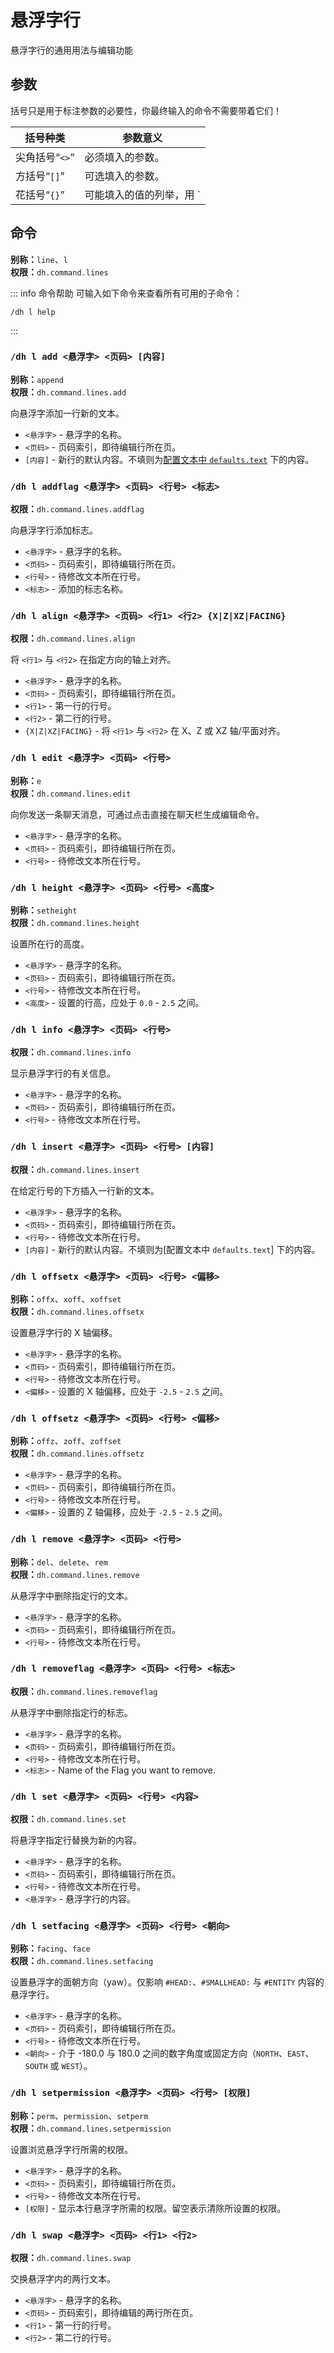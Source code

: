 # 悬浮字行
悬浮字行的通用用法与编辑功能

## 参数
括号只是用于标注参数的必要性，你最终输入的命令不需要带着它们！

|括号种类|参数意义|
|---|---|
|尖角括号“`<>`”|必须填入的参数。|
|方括号“`[]`”|可选填入的参数。|
|花括号“`{}`”|可能填入的值的列举，用 `|` 分隔。|

## 命令

**别称：**`line`、`l`\
**权限：**`dh.command.lines`

::: info 命令帮助
可输入如下命令来查看所有可用的子命令：
```
/dh l help
```
:::

### `/dh l add <悬浮字> <页码> [内容]`

**别称：**`append`\
**权限：**`dh.command.lines.add`

向悬浮字添加一行新的文本。

* `<悬浮字>` - 悬浮字的名称。
* `<页码>` - 页码索引，即待编辑行所在页。
* `[内容]` - 新行的默认内容。不填则为[配置文本中 `defaults.text`](general.configuration.config.md) 下的内容。

### `/dh l addflag <悬浮字> <页码> <行号> <标志>`

**权限：**`dh.command.lines.addflag`

向悬浮字行添加标志。

* `<悬浮字>` - 悬浮字的名称。
* `<页码>` - 页码索引，即待编辑行所在页。
* `<行号>` - 待修改文本所在行号。
* `<标志>` - 添加的标志名称。

### `/dh l align <悬浮字> <页码> <行1> <行2> {X|Z|XZ|FACING}`

**权限：**`dh.command.lines.align`

将 `<行1>` 与 `<行2>` 在指定方向的轴上对齐。

* `<悬浮字>` - 悬浮字的名称。
* `<页码>` - 页码索引，即待编辑行所在页。
* `<行1>` - 第一行的行号。
* `<行2>` - 第二行的行号。
* `{X|Z|XZ|FACING}` - 将 `<行1>` 与 `<行2>` 在 X、Z 或 XZ 轴/平面对齐。

### `/dh l edit <悬浮字> <页码> <行号>`

**别称：**`e`\
**权限：**`dh.command.lines.edit`

向你发送一条聊天消息，可通过点击直接在聊天栏生成编辑命令。

* `<悬浮字>` - 悬浮字的名称。
* `<页码>` - 页码索引，即待编辑行所在页。
* `<行号>` - 待修改文本所在行号。

### `/dh l height <悬浮字> <页码> <行号> <高度>`

**别称：**`setheight`\
**权限：**`dh.command.lines.height`

设置所在行的高度。

* `<悬浮字>` - 悬浮字的名称。
* `<页码>` - 页码索引，即待编辑行所在页。
* `<行号>` - 待修改文本所在行号。
* `<高度>` - 设置的行高，应处于 `0.0` - `2.5` 之间。

### `/dh l info <悬浮字> <页码> <行号>`

**权限：**`dh.command.lines.info`

显示悬浮字行的有关信息。

* `<悬浮字>` - 悬浮字的名称。
* `<页码>` - 页码索引，即待编辑行所在页。
* `<行号>` - 待修改文本所在行号。

### `/dh l insert <悬浮字> <页码> <行号> [内容]`

**权限：**`dh.command.lines.insert`

在给定行号的下方插入一行新的文本。

* `<悬浮字>` - 悬浮字的名称。
* `<页码>` - 页码索引，即待编辑行所在页。
* `<行号>` - 待修改文本所在行号。
* `[内容]` - 新行的默认内容。不填则为[配置文本中 `defaults.text`] 下的内容。

### `/dh l offsetx <悬浮字> <页码> <行号> <偏移>`

**别称：**`offx`、`xoff`、`xoffset`\
**权限：**`dh.command.lines.offsetx`

设置悬浮字行的 X 轴偏移。

* `<悬浮字>` - 悬浮字的名称。
* `<页码>` - 页码索引，即待编辑行所在页。
* `<行号>` - 待修改文本所在行号。
* `<偏移>` - 设置的 X 轴偏移，应处于 `-2.5` - `2.5` 之间。

### `/dh l offsetz <悬浮字> <页码> <行号> <偏移>`

**别称：**`offz`、`zoff`、`zoffset`\
**权限：**`dh.command.lines.offsetz`

* `<悬浮字>` - 悬浮字的名称。
* `<页码>` - 页码索引，即待编辑行所在页。
* `<行号>` - 待修改文本所在行号。
* `<偏移>` - 设置的 Z 轴偏移，应处于 `-2.5` - `2.5` 之间。

### `/dh l remove <悬浮字> <页码> <行号>`

**别称：**`del`、`delete`、`rem`\
**权限：**`dh.command.lines.remove`

从悬浮字中删除指定行的文本。

* `<悬浮字>` - 悬浮字的名称。
* `<页码>` - 页码索引，即待编辑行所在页。
* `<行号>` - 待修改文本所在行号。

### `/dh l removeflag <悬浮字> <页码> <行号> <标志>`

**权限：**`dh.command.lines.removeflag`

从悬浮字中删除指定行的标志。

* `<悬浮字>` - 悬浮字的名称。
* `<页码>` - 页码索引，即待编辑行所在页。
* `<行号>` - 待修改文本所在行号。
* `<标志>` - Name of the Flag you want to remove.

### `/dh l set <悬浮字> <页码> <行号> <内容>`

**权限：**`dh.command.lines.set`

将悬浮字指定行替换为新的内容。

* `<悬浮字>` - 悬浮字的名称。
* `<页码>` - 页码索引，即待编辑行所在页。
* `<行号>` - 待修改文本所在行号。
* `<悬浮字>` - 悬浮字行的内容。

### `/dh l setfacing <悬浮字> <页码> <行号> <朝向>`

**别称：**`facing`、`face`\
**权限：**`dh.command.lines.setfacing`

设置悬浮字的面朝方向（yaw）。仅影响 `#HEAD:`、`#SMALLHEAD:` 与 `#ENTITY` 内容的悬浮字行。

* `<悬浮字>` - 悬浮字的名称。
* `<页码>` - 页码索引，即待编辑行所在页。
* `<行号>` - 待修改文本所在行号。
* `<朝向>` - 介于 -180.0 与 180.0 之间的数字角度或固定方向（`NORTH`、`EAST`、`SOUTH` 或 `WEST`）。

### `/dh l setpermission <悬浮字> <页码> <行号> [权限]`

**别称：**`perm`、`permission`、`setperm`\
**权限：**`dh.command.lines.setpermission`

设置浏览悬浮字行所需的权限。

* `<悬浮字>` - 悬浮字的名称。
* `<页码>` - 页码索引，即待编辑行所在页。
* `<行号>` - 待修改文本所在行号。
* `[权限]` - 显示本行悬浮字所需的权限。留空表示清除所设置的权限。

### `/dh l swap <悬浮字> <页码> <行1> <行2>`

**权限：**`dh.command.lines.swap`

交换悬浮字内的两行文本。

* `<悬浮字>` - 悬浮字的名称。
* `<页码>` - 页码索引，即待编辑的两行所在页。
* `<行1>` - 第一行的行号。
* `<行2>` - 第二行的行号。

